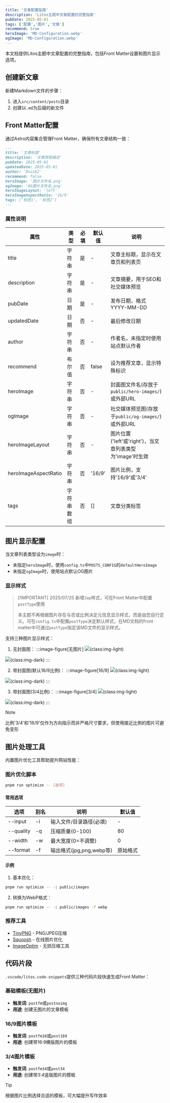 ```yaml
---
title: '文章配置指南'
description: 'Litos主题中文章配置的完整指南'
pubDate: 2025-05-01
tags: ['配置','图片','文章']
recommend: true
heroImage: 'MD-Configuration.webp'
ogImage: 'MD-Configuration.webp'
---
```


本文档提供Litos主题中文章配置的完整指南，包括Front Matter设置和图片显示选项。

## 创建新文章

新建Markdown文件的步骤：

1. 进入`src/content/posts`目录
2. 创建以`.md`为后缀的新文件

## Front Matter配置

通过Astro内容集合管理Front Matter，确保所有文章结构一致：

```md
---
title: '文章标题'
description: '文章简短描述'
pubDate: 2025-05-01
updatedDate: 2025-05-01
author: 'Dnzzk2'
recommend: false
heroImage: '图片文件名.png'
ogImage: 'OG图片文件名.png'
heroImageLayout: 'left'
heroImageAspectRatio: '16/9'
tags: ['标签1', '标签2']
---
```

### 属性说明

| 属性 | 类型 | 必填 | 默认值 | 说明 |
|------|------|------|--------|------|
| title | 字符串 | 是 | - | 文章主标题，显示在文章页和列表页 |
| description | 字符串 | 是 | - | 文章摘要，用于SEO和社交媒体预览 |
| pubDate | 日期 | 是 | - | 发布日期，格式YYYY-MM-DD |
| updatedDate | 日期 | 否 | - | 最后修改日期 |
| author | 字符串 | 否 | - | 作者名，未指定时使用站点默认作者 |
| recommend | 布尔值 | 否 | false | 设为推荐文章，显示特殊标识 |
| heroImage | 字符串 | 否 | - | 封面图文件名(存放于`public/hero-images/`)或外部URL |
| ogImage | 字符串 | 否 | - | 社交媒体预览图(存放于`public/og-images/`)或外部URL |
| heroImageLayout | 字符串 | 否 | - | 图片位置('left'或'right')，当文章列表类型为'image'时生效 |
| heroImageAspectRatio | 字符串 | 否 | '16/9' | 图片比例，支持'16/9'或'3/4' |
| tags | 字符串数组 | 否 | [] | 文章分类标签 |

## 图片显示配置

当文章列表类型设为`image`时：

- 未指定`heroImage`时，使用`config.ts`中`POSTS_CONFIG`的`defaultHeroImage`
- 未指定`ogImage`时，使用站点默认OG图片

### 显示样式

> [!IMPORTANT] 2025/07/25
> 新增`Jap`样式，可在Front Matter中配置`postType`使用
>
> 本主题不再根据图片存在与否或比例决定元信息显示样式，而是由您自行定义。可在`config.ts`中配置`postType`决定默认样式，在MD文档的front matter中可通过`postType`指定该MD文件的显示样式。

支持三种图片显示样式：

1. 无封面图：
:::image-figure[无图片]
![](~/assets/images/md-configuration/noImage-dark.webp)(class:img-light)

![](~/assets/images/md-configuration/noImage-light.webp)(class:img-dark)
:::

2. 带封面图(默认16/9比例)：
:::image-figure[16/9]
![](~/assets/images/md-configuration/image-16-9-dark.webp)(class:img-light)

![](~/assets/images/md-configuration/image-16-9-light.webp)(class:img-dark)
:::

3. 带封面图(3/4比例)：
:::image-figure[3/4]
![](~/assets/images/md-configuration/image-3-4-dark.webp)(class:img-light)

![](~/assets/images/md-configuration/image-3-4-light.webp)(class:img-dark)
:::

> [!note]
> 比例'3/4'和'16/9'仅作为方向指示而非严格尺寸要求，但使用接近比例的图片可避免变形

## 图片处理工具

内置图片优化工具帮助提升网站性能：

### 图片优化脚本

```bash
pnpm run optimize -- [选项]
```

#### 常用选项

| 选项 | 别名 | 说明 | 默认值 |
|------|------|------|--------|
| --input | -i | 输入文件/目录路径(必填) | - |
| --quality | -q | 压缩质量(0-100) | 80 |
| --width | -w | 最大宽度(0=不调整) | 0 |
| --format | -f | 输出格式(jpg,png,webp等) | 原始格式 |

#### 示例

1. 基本优化：
```bash
pnpm run optimize -- -i public/images
```

2. 转换为WebP格式：
```bash
pnpm run optimize -- -i public/images -f webp
```

### 推荐工具

- [TinyPNG](https://free.tinypng.site/) - PNG/JPEG压缩
- [Squoosh](https://squoosh.app/) - 在线图片优化
- [ImageOptim](https://imageoptim.com/) - 无损压缩工具

## 代码片段

`.vscode/litos.code-snippets`提供三种代码片段快速生成Front Matter：

### 基础模板(无图片)

- **触发词**: `postfm`或`postnoimg`
- **用途**: 创建无图片的文章模板

### 16/9图片模板

- **触发词**: `postfm16`或`post169`
- **用途**: 创建带16:9横版图片的模板

### 3/4图片模板

- **触发词**: `postfm34`或`post34`
- **用途**: 创建带3:4竖版图片的模板

> [!tip]
> 根据图片比例选择合适的模板，可大幅提升写作效率
